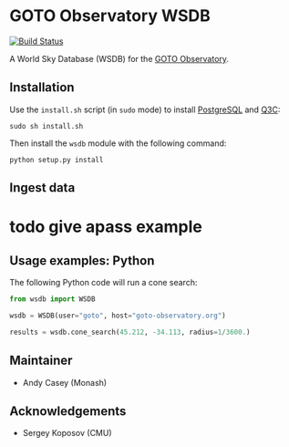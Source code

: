 GOTO Observatory WSDB
=====================

[![Build Status](https://travis-ci.org/andycasey/goto-wsdb.svg?branch=master)](https://travis-ci.org/andycasey/goto-wsdb)

A World Sky Database (WSDB) for the [GOTO Observatory](https://goto-observatory.org/).


Installation
------------

Use the ``install.sh`` script (in ``sudo`` mode) to install [PostgreSQL](https://www.postgresql.org) and [Q3C](https://github.com/segasai/q3c):

````
sudo sh install.sh
````

Then install the ``wsdb`` module with the following command:

````
python setup.py install
````

Ingest data
-----------

# todo give apass example


Usage examples: Python
----------------------

The following Python code will run a cone search:

````python
from wsdb import WSDB

wsdb = WSDB(user="goto", host="goto-observatory.org")

results = wsdb.cone_search(45.212, -34.113, radius=1/3600.)
````

Maintainer
----------
- Andy Casey (Monash)


Acknowledgements
----------------
- Sergey Koposov (CMU)
